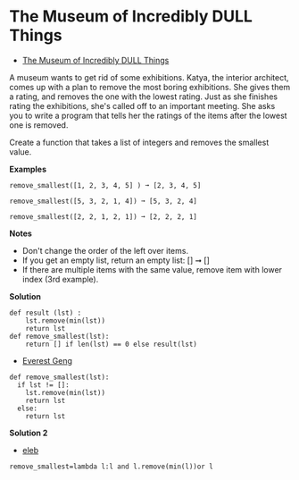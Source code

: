 # The Museum of Incredibly DULL Things

-   [The Museum of Incredibly DULL Things](https://edabit.com/challenge/cx7eFvQBzjauLgwgZ)

A museum wants to get rid of some exhibitions. Katya, the interior architect, comes up with a plan to remove the most boring exhibitions. She gives them a rating, and removes the one with the lowest rating. Just as she finishes rating the exhibitions, she's called off to an important meeting. She asks you to write a program that tells her the ratings of the items after the lowest one is removed.

Create a function that takes a list of integers and removes the smallest value.

**Examples**

```
remove_smallest([1, 2, 3, 4, 5] ) ➞ [2, 3, 4, 5]

remove_smallest([5, 3, 2, 1, 4]) ➞ [5, 3, 2, 4]

remove_smallest([2, 2, 1, 2, 1]) ➞ [2, 2, 2, 1]
```

**Notes**

-   Don't change the order of the left over items.
-   If you get an empty list, return an empty list: [] ➞ []
-   If there are multiple items with the same value, remove item with lower index (3rd example).

**Solution**  

```
def result (lst) :
	lst.remove(min(lst))
	return lst
def remove_smallest(lst): 	
	return [] if len(lst) == 0 else result(lst)
```

-   [Everest Geng](https://edabit.com/user/ARCWoLD3wPnSFayrR)
```
def remove_smallest(lst):
  if lst != []:
    lst.remove(min(lst))
    return lst
  else:
    return lst
```

**Solution 2**  

-   [eleb](https://edabit.com/user/fSQSHjW3e72MrWxbD)

```
remove_smallest=lambda l:l and l.remove(min(l))or l
```


